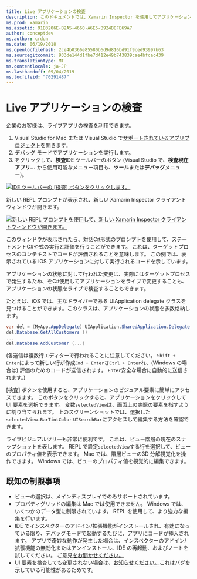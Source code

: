 ```yaml
---
title: Live アプリケーションの検査
description: このドキュメントでは、Xamarin Inspector を使用してアプリケーションを検査する方法について説明します。 また、Xamarin Inspector ツールの制限事項についても説明します。
ms.prod: xamarin
ms.assetid: 91B3206E-B2A5-4660-A6E5-B924B8FE69A7
author: conceptdev
ms.author: crdun
ms.date: 06/19/2018
ms.openlocfilehash: 2ce4b0366e85580b6d9d816bd91f9ced93997b63
ms.sourcegitcommit: 933de144d1fbe7d412e49b743839cae4bfcac439
ms.translationtype: MT
ms.contentlocale: ja-JP
ms.lasthandoff: 09/04/2019
ms.locfileid: "70291487"
---
```

# <a name="inspecting-live-applications"></a>Live アプリケーションの検査

企業のお客様は、ライブアプリの検査を利用できます。

1. Visual Studio for Mac または Visual Studio で[サポートされているアプリプロジェクト](~/tools/inspector/install.md#supported-platforms)を開きます。
1. デバッグ モードでアプリケーションを実行します。
1. をクリックして、**検査**IDE ツールバーのボタン (Visual Studio で、**検査現在アプリ...** から使用可能なメニュー項目も、**ツール**または**デバッグ**メニュー)。

[![](inspect-images/mac-heres-the-button.png "IDE ツールバーの [検査] ボタンをクリックします。")](inspect-images/mac-heres-the-button.png#lightbox)

新しい REPL プロンプトが表示され、新しい Xamarin Inspector クライアントウィンドウが開きます。

[![](inspect-images/inspector-0.7.0-map-inspect-small.png "新しい REPL プロンプトを使用して、新しい Xamarin Inspector クライアントウィンドウが開きます。")](inspect-images/inspector-0.7.0-map-inspect.png#lightbox)

このウィンドウが表示されたら、対話C#形式のプロンプトを使用して、ステートメントC#や式の実行と評価を行うことができます。 これは、ターゲットプロセスのコンテキストでコードが評価されることを意味します。 この例では、表示されている iOS アプリケーションに対して実行されるコードを示しています。

アプリケーションの状態に対して行われた変更は、実際にはターゲットプロセスで発生するため、をC#使用してアプリケーションをライブで変更することも、アプリケーションの状態をライブで検査することもできます。

たとえば、iOS では、主なドライバーである UIApplication delegate クラスを見つけることができます。このクラスは、アプリケーションの状態を多数格納します。

```csharp
var del = (MyApp.AppDelegate) UIApplication.SharedApplication.Delegate
del.Database.GetAllCustomers ()
...
del.Database.AddCustomer (...)
```

(各送信は複数行エディターで行われることに注意してください。 `Shift + Enter`によって新しい行が作成`Cmd + Enter`さ`Ctrl + Enter`れ、(Windows の場合は) 評価のためのコードが送信されます。 `Enter`安全な場合に自動的に送信されます。)

[検査] ボタンを使用すると、アプリケーションのビジュアル要素に簡単にアクセスできます。 このボタンをクリックすると、アプリケーションをクリックして UI 要素を選択できます。 変数`selectedView`は、画面上の実際の要素を指すように割り当てられます。 上のスクリーンショットでは、選択した`selectedView.BarTintColor` `UISearchBar`にアクセスして編集する方法を確認できます。

ライブビジュアルツリーも非常に便利です。 これは、ビュー階層の現在のスナップショットを表します。 REPL で設定`selectedView`する行を選択して、ビューのプロパティ値を表示できます。 Mac では、階層ビューの3D 分解視覚化を操作できます。 Windows では、ビューのプロパティ値を視覚的に編集できます。

## <a name="known-limitations"></a>既知の制限事項

- ビューの選択は、メインディスプレイでのみサポートされています。
- プロパティグリッドの編集は Mac では使用できません。 Windows では、いくつかのデータ型に制限されています。 REPL を使用して、より強力な編集を行います。
- IDE でインスペクターのアドイン/拡張機能がインストールされ、有効になっている限り、デバッグモードで起動するたびに、アプリにコードが挿入されます。 アプリで奇妙な動作が発生した場合は、インスペクターのアドイン/拡張機能の無効化またはアンインストール、IDE の再起動、およびノートを試してください。 ご意見[をお聞かせください。](~/tools/inspector/install.md#reporting-bugs)
- UI 要素を検査しても変更されない場合は、[お知らせください。](~/tools/inspector/install.md#reporting-bugs)これはバグを示している可能性があるためです。

